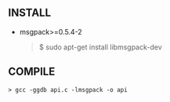INSTALL
----------------
* msgpack>=0.5.4-2

	> $ sudo apt-get install libmsgpack-dev 


COMPILE
----------------
	> gcc -ggdb api.c -lmsgpack -o api
